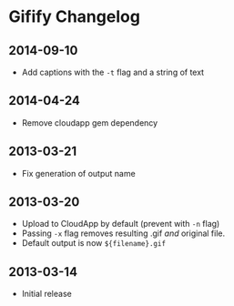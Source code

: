 # Gifify Changelog

## 2014-09-10

* Add captions with the `-t` flag and a string of text

## 2014-04-24

* Remove cloudapp gem dependency

## 2013-03-21

* Fix generation of output name

## 2013-03-20

* Upload to CloudApp by default (prevent with `-n` flag)
* Passing `-x` flag removes resulting .gif *and* original file.
* Default output is now `${filename}.gif`

## 2013-03-14

* Initial release
